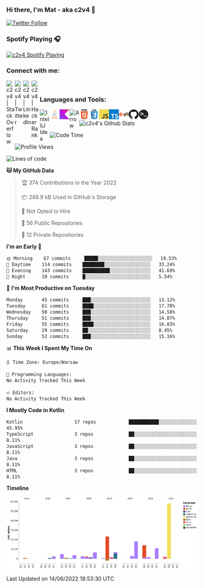 ### Hi there, I'm Mat - aka c2v4 👋

[![Twitter Follow](https://img.shields.io/twitter/follow/1c2v4?color=1DA1F2&logo=twitter&style=for-the-badge)](https://twitter.com/intent/follow?original_referer=https%3A%2F%2Fgithub.com%2Fc2v4&screen_name=1c2v4)

### Spotify Playing 🎧
[<img src="https://novatorem.c2v4.vercel.app/api/spotify" alt="c2v4 Spotify Playing" width="350" />](https://open.spotify.com/user/c2v4)

### Connect with me:

[<img align="left" alt="c2v4 | StackOverflow" width="22px" src="https://cdn.jsdelivr.net/npm/simple-icons@3.6.1/icons/stackoverflow.svg" />](https://stackoverflow.com/users/7548024)
[<img align="left" alt="c2v4 | Twitter" width="22px" src="https://cdn.jsdelivr.net/npm/simple-icons@v3/icons/twitter.svg" />](https://twitter.com/1c2v4)
[<img align="left" alt="c2v4 | LinkedIn" width="22px" src="https://cdn.jsdelivr.net/npm/simple-icons@v3/icons/linkedin.svg" />](https://www.linkedin.com/in/dudamateusz/)
[<img align="left" alt="c2v4 | HackerRank" width="22px" src="https://cdn.jsdelivr.net/npm/simple-icons@3.6.1/icons/hackerrank.svg" />](https://www.hackerrank.com/the_pro1)

<br />

### Languages and Tools:

<img align="left" alt="IntelliJ Idea" width="26px" src="https://avatars0.githubusercontent.com/u/878437?s=200&v=4" />
<img align="left" alt="Java" width="26px" src="https://raw.githubusercontent.com/github/explore/80688e429a7d4ef2fca1e82350fe8e3517d3494d/topics/java/java.png" />
<img align="left" alt="Kotlin" width="26px" src="https://raw.githubusercontent.com/github/explore/80688e429a7d4ef2fca1e82350fe8e3517d3494d/topics/kotlin/kotlin.png" />
<img align="left" alt="Arrow" width="26px" src="https://avatars2.githubusercontent.com/u/29458023?s=200&v=4" />
<img align="left" alt="HTML5" width="26px" src="https://raw.githubusercontent.com/github/explore/80688e429a7d4ef2fca1e82350fe8e3517d3494d/topics/html/html.png" />
<img align="left" alt="CSS3" width="26px" src="https://raw.githubusercontent.com/github/explore/80688e429a7d4ef2fca1e82350fe8e3517d3494d/topics/css/css.png" />
<img align="left" alt="JavaScript" width="26px" src="https://raw.githubusercontent.com/github/explore/80688e429a7d4ef2fca1e82350fe8e3517d3494d/topics/javascript/javascript.png" />
<img align="left" alt="TypeScript" width="26px" src="https://raw.githubusercontent.com/github/explore/80688e429a7d4ef2fca1e82350fe8e3517d3494d/topics/typescript/typescript.png" />
<img align="left" alt="Git" width="26px" src="https://raw.githubusercontent.com/github/explore/80688e429a7d4ef2fca1e82350fe8e3517d3494d/topics/git/git.png" />
<img align="left" alt="GitHub" width="26px" src="https://raw.githubusercontent.com/github/explore/78df643247d429f6cc873026c0622819ad797942/topics/github/github.png" />
<img align="left" alt="Terminal" width="26px" src="https://raw.githubusercontent.com/github/explore/80688e429a7d4ef2fca1e82350fe8e3517d3494d/topics/terminal/terminal.png" />  


<br />

<img align="center" alt="c2v4's Github Stats" src="https://github-readme-stats.c2v4.vercel.app/api?username=c2v4&show_icons=true&hide_border=true" />  


<br />

<!--START_SECTION:waka-->
![Code Time](http://img.shields.io/badge/Code%20Time-0%20secs-blue)

![Profile Views](http://img.shields.io/badge/Profile%20Views-0-blue)

![Lines of code](https://img.shields.io/badge/From%20Hello%20World%20I%27ve%20Written-167%20Thousand%20lines%20of%20code-blue)

**🐱 My GitHub Data** 

> 🏆 374 Contributions in the Year 2022
 > 
> 📦 248.9 kB Used in GitHub's Storage 
 > 
> 🚫 Not Opted to Hire
 > 
> 📜 56 Public Repositories 
 > 
> 🔑 12 Private Repositories  
 > 
**I'm an Early 🐤** 

```text
🌞 Morning    67 commits     █████░░░░░░░░░░░░░░░░░░░░   19.53% 
🌆 Daytime    114 commits    ████████░░░░░░░░░░░░░░░░░   33.24% 
🌃 Evening    143 commits    ██████████░░░░░░░░░░░░░░░   41.69% 
🌙 Night      19 commits     █░░░░░░░░░░░░░░░░░░░░░░░░   5.54%

```
📅 **I'm Most Productive on Tuesday** 

```text
Monday       45 commits     ███░░░░░░░░░░░░░░░░░░░░░░   13.12% 
Tuesday      61 commits     ████░░░░░░░░░░░░░░░░░░░░░   17.78% 
Wednesday    50 commits     ███░░░░░░░░░░░░░░░░░░░░░░   14.58% 
Thursday     51 commits     ███░░░░░░░░░░░░░░░░░░░░░░   14.87% 
Friday       55 commits     ████░░░░░░░░░░░░░░░░░░░░░   16.03% 
Saturday     29 commits     ██░░░░░░░░░░░░░░░░░░░░░░░   8.45% 
Sunday       52 commits     ███░░░░░░░░░░░░░░░░░░░░░░   15.16%

```


📊 **This Week I Spent My Time On** 

```text
⌚︎ Time Zone: Europe/Warsaw

💬 Programming Languages: 
No Activity Tracked This Week

🔥 Editors: 
No Activity Tracked This Week

```

**I Mostly Code in Kotlin** 

```text
Kotlin                   17 repos            ███████████░░░░░░░░░░░░░░   45.95% 
TypeScript               3 repos             ██░░░░░░░░░░░░░░░░░░░░░░░   8.11% 
JavaScript               3 repos             ██░░░░░░░░░░░░░░░░░░░░░░░   8.11% 
Java                     3 repos             ██░░░░░░░░░░░░░░░░░░░░░░░   8.11% 
HTML                     3 repos             ██░░░░░░░░░░░░░░░░░░░░░░░   8.11%

```


**Timeline**

![Chart not found](https://raw.githubusercontent.com/c2v4/c2v4/master/charts/bar_graph.png) 


 Last Updated on 14/06/2022 18:53:30 UTC
<!--END_SECTION:waka-->
